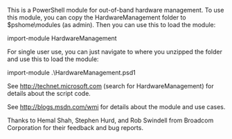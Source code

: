 This is a PowerShell module for out-of-band hardware management.
To use this module, you can copy the HardwareManagement folder
to $pshome\modules (as admin).  Then you can use this to load the
module:

import-module HardwareManagement

For single user use, you can just navigate to where you unzipped
the folder and use this to load the module:

import-module .\HardwareManagement.psd1

See http://technet.microsoft.com (search for HardwareManagement) for
details about the script code.

See http://blogs.msdn.com/wmi for details about the module and use cases.

Thanks to Hemal Shah, Stephen Hurd, and Rob Swindell from Broadcom Corporation
for their feedback and bug reports.